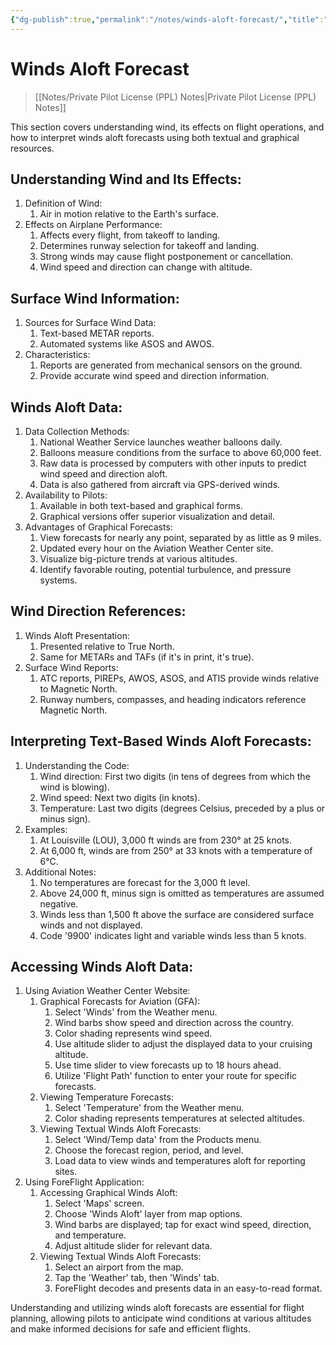 ```yaml
---
{"dg-publish":true,"permalink":"/notes/winds-aloft-forecast/","title":"Winds Aloft Forecast","tags":["aviation","classnotes"]}
---
```



# Winds Aloft Forecast
> [[Notes/Private Pilot License (PPL) Notes\|Private Pilot License (PPL) Notes]]

This section covers understanding wind, its effects on flight operations, and how to interpret winds aloft forecasts using both textual and graphical resources.

## Understanding Wind and Its Effects:

1. Definition of Wind:
    1. Air in motion relative to the Earth's surface.
2. Effects on Airplane Performance:
    1. Affects every flight, from takeoff to landing.
    2. Determines runway selection for takeoff and landing.
    3. Strong winds may cause flight postponement or cancellation.
    4. Wind speed and direction can change with altitude.

## Surface Wind Information:

1. Sources for Surface Wind Data:
    1. Text-based METAR reports.
    2. Automated systems like ASOS and AWOS.
2. Characteristics:
    1. Reports are generated from mechanical sensors on the ground.
    2. Provide accurate wind speed and direction information.

## Winds Aloft Data:

1. Data Collection Methods:
    1. National Weather Service launches weather balloons daily.
    2. Balloons measure conditions from the surface to above 60,000 feet.
    3. Raw data is processed by computers with other inputs to predict wind speed and direction aloft.
    4. Data is also gathered from aircraft via GPS-derived winds.
2. Availability to Pilots:
    1. Available in both text-based and graphical forms.
    2. Graphical versions offer superior visualization and detail.
3. Advantages of Graphical Forecasts:
    1. View forecasts for nearly any point, separated by as little as 9 miles.
    2. Updated every hour on the Aviation Weather Center site.
    3. Visualize big-picture trends at various altitudes.
    4. Identify favorable routing, potential turbulence, and pressure systems.

## Wind Direction References:

1. Winds Aloft Presentation:
    1. Presented relative to True North.
    2. Same for METARs and TAFs (if it's in print, it's true).
2. Surface Wind Reports:
    1. ATC reports, PIREPs, AWOS, ASOS, and ATIS provide winds relative to Magnetic North.
    2. Runway numbers, compasses, and heading indicators reference Magnetic North.

## Interpreting Text-Based Winds Aloft Forecasts:

1. Understanding the Code:
    1. Wind direction: First two digits (in tens of degrees from which the wind is blowing).
    2. Wind speed: Next two digits (in knots).
    3. Temperature: Last two digits (degrees Celsius, preceded by a plus or minus sign).
2. Examples:
    1. At Louisville (LOU), 3,000 ft winds are from 230° at 25 knots.
    2. At 6,000 ft, winds are from 250° at 33 knots with a temperature of 6°C.
3. Additional Notes:
    1. No temperatures are forecast for the 3,000 ft level.
    2. Above 24,000 ft, minus sign is omitted as temperatures are assumed negative.
    3. Winds less than 1,500 ft above the surface are considered surface winds and not displayed.
    4. Code '9900' indicates light and variable winds less than 5 knots.

## Accessing Winds Aloft Data:

1. Using Aviation Weather Center Website:
    1. Graphical Forecasts for Aviation (GFA):
        1. Select 'Winds' from the Weather menu.
        2. Wind barbs show speed and direction across the country.
        3. Color shading represents wind speed.
        4. Use altitude slider to adjust the displayed data to your cruising altitude.
        5. Use time slider to view forecasts up to 18 hours ahead.
        6. Utilize 'Flight Path' function to enter your route for specific forecasts.
    2. Viewing Temperature Forecasts:
        1. Select 'Temperature' from the Weather menu.
        2. Color shading represents temperatures at selected altitudes.
    3. Viewing Textual Winds Aloft Forecasts:
        1. Select 'Wind/Temp data' from the Products menu.
        2. Choose the forecast region, period, and level.
        3. Load data to view winds and temperatures aloft for reporting sites.
2. Using ForeFlight Application:
    1. Accessing Graphical Winds Aloft:
        1. Select 'Maps' screen.
        2. Choose 'Winds Aloft' layer from map options.
        3. Wind barbs are displayed; tap for exact wind speed, direction, and temperature.
        4. Adjust altitude slider for relevant data.
    2. Viewing Textual Winds Aloft Forecasts:
        1. Select an airport from the map.
        2. Tap the 'Weather' tab, then 'Winds' tab.
        3. ForeFlight decodes and presents data in an easy-to-read format.

Understanding and utilizing winds aloft forecasts are essential for flight planning, allowing pilots to anticipate wind conditions at various altitudes and make informed decisions for safe and efficient flights.